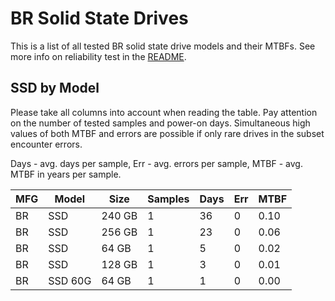 BR Solid State Drives
=====================

This is a list of all tested BR solid state drive models and their MTBFs. See
more info on reliability test in the [README](https://github.com/linuxhw/SMART).

SSD by Model
------------

Please take all columns into account when reading the table. Pay attention on the
number of tested samples and power-on days. Simultaneous high values of both MTBF
and errors are possible if only rare drives in the subset encounter errors.

Days - avg. days per sample,
Err  - avg. errors per sample,
MTBF - avg. MTBF in years per sample.

| MFG       | Model              | Size   | Samples | Days  | Err   | MTBF |
|-----------|--------------------|--------|---------|-------|-------|------|
| BR        | SSD                | 240 GB | 1       | 36    | 0     | 0.10   |
| BR        | SSD                | 256 GB | 1       | 23    | 0     | 0.06   |
| BR        | SSD                | 64 GB  | 1       | 5     | 0     | 0.02   |
| BR        | SSD                | 128 GB | 1       | 3     | 0     | 0.01   |
| BR        | SSD 60G            | 64 GB  | 1       | 1     | 0     | 0.00   |
